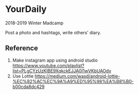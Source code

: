 # YourDaily

2018-2019 Winter Madcamp

Post a photo and hashtags, write others' diary.

## Reference
1. Make instagram app using android studio
  https://www.youtube.com/playlist?list=PLgCYzUzKIBE9XqkckEJJA0I1wVKbUAOdv
2. Use Lottie
  https://medium.com/wasd/android-lottie-%EC%82%AC%EC%9A%A9%ED%95%98%EA%B8%B0-b00cda8dc429 
